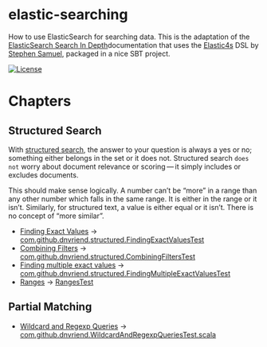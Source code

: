 # elastic-searching
How to use ElasticSearch for searching data. This is the adaptation of the [ElasticSearch Search In Depth](https://www.elastic.co/guide/en/elasticsearch/guide/current/search-in-depth.html)documentation that uses the 
[Elastic4s](https://github.com/sksamuel/elastic4s) DSL by [Stephen Samuel](https://github.com/sksamuel), packaged in a nice SBT project. 

[![License](http://img.shields.io/:license-Apache%202-red.svg)](http://www.apache.org/licenses/LICENSE-2.0.txt)

# Chapters

## Structured Search
With [structured search](https://www.elastic.co/guide/en/elasticsearch/guide/current/structured-search.html), the answer to your question is always a yes or no; something either belongs in the set or it does not. Structured search `does not` worry about document relevance or scoring — it simply includes or excludes documents.

This should make sense logically. A number can’t be “more” in a range than any other number which falls in the same range. It is either in the range or it isn’t. Similarly, for structured text, a value is either equal or it isn’t. There is no concept of “more similar”.

 - [Finding Exact Values](http://www.elasticsearch.org/guide/en/elasticsearch/guide/current/_finding_exact_values.html) -> [com.github.dnvriend.structured.FindingExactValuesTest](https://github.com/dnvriend/elastic-searching/blob/master/src/test/scala/com/github/dnvriend/FindingExactValuesTest.scala)
 - [Combining Filters](http://www.elasticsearch.org/guide/en/elasticsearch/guide/current/combining-filters.html) -> [com.github.dnvriend.structured.CombiningFiltersTest](https://github.com/dnvriend/elastic-searching/blob/master/src/test/scala/com/github/dnvriend/CombiningFiltersTest.scala)
 - [Finding multiple exact values](http://www.elasticsearch.org/guide/en/elasticsearch/guide/current/_finding_multiple_exact_values.html) -> [com.github.dnvriend.structured.FindingMultipleExactValuesTest](https://github.com/dnvriend/elastic-searching/blob/master/src/test/scala/com/github/dnvriend/FindingMultipleExactValuesTest.scala)
 - [Ranges](http://www.elasticsearch.org/guide/en/elasticsearch/guide/current/_ranges.html) -> [RangesTest]() 
## Partial Matching

 - [Wildcard and Regexp Queries](http://www.elasticsearch.org/guide/en/elasticsearch/guide/current/_literal_wildcard_literal_and_literal_regexp_literal_queries.html) -> [com.github.dnvriend.WildcardAndRegexpQueriesTest.scala](https://github.com/dnvriend/elastic-searching/blob/master/src/test/scala/com/github/dnvriend/partialmatching/WildcardAndRegexpQueriesTest.scala) 